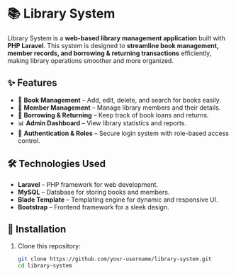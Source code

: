 # 📚 Library System  

Library System is a **web-based library management application** built with **PHP Laravel**. This system is designed to **streamline book management, member records, and borrowing & returning transactions** efficiently, making library operations smoother and more organized.  

## ✨ Features  
- 📖 **Book Management** – Add, edit, delete, and search for books easily.  
- 👥 **Member Management** – Manage library members and their details.  
- 🔄 **Borrowing & Returning** – Keep track of book loans and returns.  
- 📊 **Admin Dashboard** – View library statistics and reports.  
- 🔐 **Authentication & Roles** – Secure login system with role-based access control.  

## 🛠️ Technologies Used  
- **Laravel** – PHP framework for web development.  
- **MySQL** – Database for storing books and members.  
- **Blade Template** – Templating engine for dynamic and responsive UI.  
- **Bootstrap** – Frontend framework for a sleek design.  

## 🚀 Installation  
1. Clone this repository:  
   ```bash
   git clone https://github.com/your-username/library-system.git
   cd library-system
